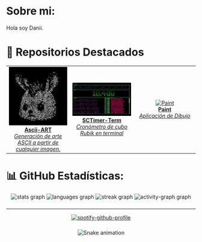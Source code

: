 
# Sobre mi:
Hola soy Danii.


# 🚀 Repositorios Destacados
<table align="center" cellpadding="0" cellspacing="0">
  <tr>
    <td align="center" width="300">
      <a href="https://github.com/00Danii/Ascii-ART" target="blank">
        <img src="https://raw.githubusercontent.com/00Danii/Ascii-ART/refs/heads/main/icon.png" width="200" alt="Ascii-ART"/><br>
        <b>Ascii-ART</b><br>
        <i>Generación de arte ASCII a partir de cualquier imagen.</i>
      </a>
    </td>
    <td align="center" width="300">
      <a href="https://github.com/00Danii/SCTimer-Term" target="blank">
        <img src="https://raw.githubusercontent.com/00Danii/SCTimer-Term/main/images/screen.png" width="200" alt="SCTimer-Term"/><br>
        <b>SCTimer-Term</b><br>
        <i>Cronómetro de cubo Rubik en terminal</i>
      </a>
    </td>
    <td align="center" width="300">
      <a href="https://github.com/00Danii/Paint" target="blank">
        <img src="https://i.imgur.com/snkIKQi.png" width="200" alt="Paint"/><br>
        <b>Paint</b><br>
        <i>Aplicación de Dibujo</i>
      </a>
    </td>
  </tr>
</table>

# 📊 GitHub Estadísticas:

<div align="center">
  <img src="https://github-readme-stats.vercel.app/api?username=00danii&hide_title=false&hide_rank=false&show_icons=true&include_all_commits=true&count_private=true&disable_animations=false&theme=github_dark&locale=es&hide_border=true&order=1" height="150" alt="stats graph"  />
  <img src="https://github-readme-stats.vercel.app/api/top-langs?username=00danii&locale=es&hide_title=false&layout=compact&card_width=320&langs_count=6&theme=github_dark&hide_border=true&order=2" height="150" alt="languages graph"  />
  <img src="https://streak-stats.demolab.com?user=00danii&locale=es&mode=daily&theme=github_dark&hide_border=true&border_radius=5&order=3" height="150" alt="streak graph"  />
  <img src="https://github-readme-activity-graph.vercel.app/graph?username=00danii&radius=16&theme=github-dark&area=false&order=5&custom_title=%20&hide_border=true&hide_title=false" height="300" alt="activity-graph graph"  />
</div>

###
---

<div align="center">
  <a href="https://spotify-github-profile.kittinanx.com/api/view?uid=3156sqnmhck7fvata7a3xsypxfn4&redirect=true">
    <img src="https://spotify-github-profile.kittinanx.com/api/view?uid=3156sqnmhck7fvata7a3xsypxfn4&cover_image=true&theme=default&show_offline=true&background_color=000000&interchange=true&bar_color=ad3fc0&bar_color_cover=true" alt="spotify-github-profile" />
  </a>
</div>

###
<p align="center">
  <img src="https://00danii.github.io/00Danii/snake-dark.svg" alt="Snake animation" />
</p>







